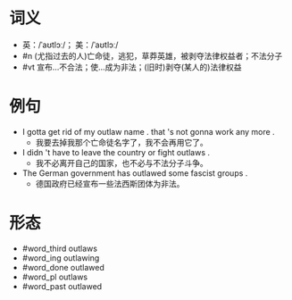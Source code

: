 # 词义
- 英：/ˈaʊtlɔː/； 美：/ˈaʊtlɔː/
- #n (尤指过去的人)亡命徒，逃犯，草莽英雄，被剥夺法律权益者；不法分子
- #vt 宣布…不合法；使…成为非法；(旧时)剥夺(某人的)法律权益
# 例句
- I gotta get rid of my outlaw name . that 's not gonna work any more .
	- 我要去掉我那个亡命徒名字了，我不会再用它了。
- I didn 't have to leave the country or fight outlaws .
	- 我不必离开自己的国家，也不必与不法分子斗争。
- The German government has outlawed some fascist groups .
	- 德国政府已经宣布一些法西斯团体为非法。
# 形态
- #word_third outlaws
- #word_ing outlawing
- #word_done outlawed
- #word_pl outlaws
- #word_past outlawed
